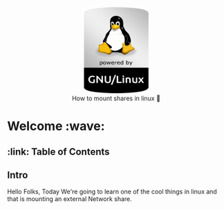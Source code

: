 <p align="center">
  <img src="./images/tux.png" alt="Header" width="150" height="200"><br>
  <span>How to mount shares in linux 🚀</span>
</p>


<h1> Welcome :wave: </h1>

<h2> :link: Table of Contents </h2>

## Intro

Hello Folks, Today We're going to learn one of the cool things in linux and that is mounting an external Network share.


